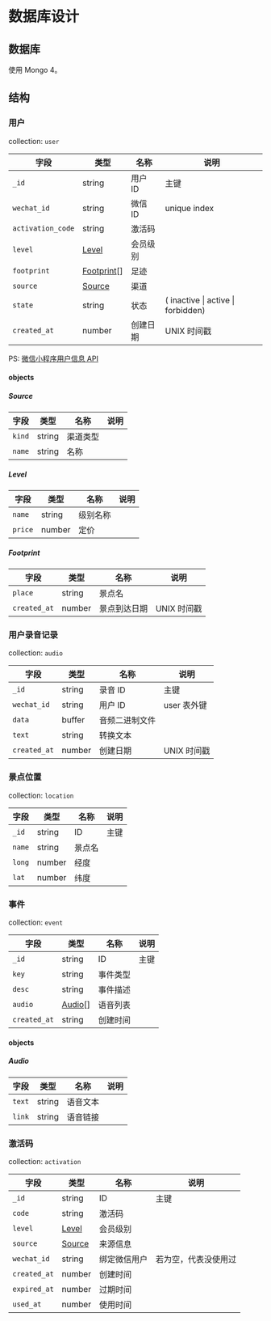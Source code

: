 # 数据库设计

## 数据库

使用 Mongo 4。

## 结构

### 用户

collection: `user`

| 字段              | 类型                      | 名称     | 说明                               |
| ----------------- | ------------------------- | -------- | ---------------------------------- |
| `_id`             | string                    | 用户 ID  | 主键                               |
| `wechat_id`       | string                    | 微信 ID  | unique index                       |
| `activation_code` | string                    | 激活码   |                                    |
| `level`           | [Level](#level)           | 会员级别 |                                    |
| `footprint`       | [Footprint](#footprint)[] | 足迹     |                                    |
| `source`          | [Source](#source)         | 渠道     |                                    |
| `state`           | string                    | 状态     | ( inactive \| active \| forbidden) |
| `created_at`      | number                    | 创建日期 | UNIX 时间戳                        |

PS: [微信小程序用户信息 API](https://developers.weixin.qq.com/miniprogram/dev/api/UserInfo.html)

#### objects

##### Source

| 字段   | 类型   | 名称     | 说明 |
| ------ | ------ | -------- | ---- |
| `kind` | string | 渠道类型 |      |
| `name` | string | 名称     |      |

##### Level

| 字段    | 类型   | 名称     | 说明 |
| ------- | ------ | -------- | ---- |
| `name`  | string | 级别名称 |      |
| `price` | number | 定价     |      |

##### Footprint

| 字段         | 类型   | 名称         | 说明        |
| ------------ | ------ | ------------ | ----------- |
| `place`      | string | 景点名       |             |
| `created_at` | number | 景点到达日期 | UNIX 时间戳 |

### 用户录音记录

collection: `audio`

| 字段         | 类型   | 名称           | 说明        |
| ------------ | ------ | -------------- | ----------- |
| `_id`        | string | 录音 ID        | 主键        |
| `wechat_id`  | string | 用户 ID        | user 表外键 |
| `data`       | buffer | 音频二进制文件 |             |
| `text`       | string | 转换文本       |             |
| `created_at` | number | 创建日期       | UNIX 时间戳 |

### 景点位置

collection: `location`

| 字段   | 类型   | 名称   | 说明 |
| ------ | ------ | ------ | ---- |
| `_id`  | string | ID     | 主键 |
| `name` | string | 景点名 |      |
| `long` | number | 经度   |      |
| `lat`  | number | 纬度   |      |

### 事件

collection: `event`

| 字段         | 类型              | 名称     | 说明 |
| ------------ | ----------------- | -------- | ---- |
| `_id`        | string            | ID       | 主键 |
| `key`        | string            | 事件类型 |      |
| `desc`       | string            | 事件描述 |      |
| `audio`      | [Audio](#audio)[] | 语音列表 |      |
| `created_at` | string            | 创建时间 |      |

#### objects

##### Audio

| 字段   | 类型   | 名称     | 说明 |
| ------ | ------ | -------- | ---- |
| `text` | string | 语音文本 |      |
| `link` | string | 语音链接 |      |

### 激活码

collection: `activation`

| 字段         | 类型              | 名称         | 说明                 |
| ------------ | ----------------- | ------------ | -------------------- |
| `_id`        | string            | ID           | 主键                 |
| `code`       | string            | 激活码       |                      |
| `level`      | [Level](#level)   | 会员级别     |                      |
| `source`     | [Source](#source) | 来源信息     |                      |
| `wechat_id`  | string            | 绑定微信用户 | 若为空，代表没使用过 |
| `created_at` | number            | 创建时间     |                      |
| `expired_at` | number            | 过期时间     |                      |
| `used_at`    | number            | 使用时间     |                      |
